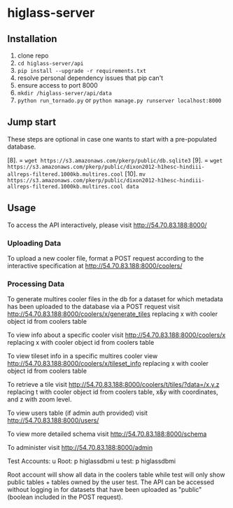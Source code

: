 # higlass-server

## Installation

1. clone repo
2. `cd higlass-server/api`
3. `pip install --upgrade -r requirements.txt`
4. resolve personal dependency issues that pip can't
5. ensure access to port 8000
6. `mkdir /higlass-server/api/data`
7. `python run_tornado.py` or `python manage.py runserver localhost:8000`

## Jump start

These steps are optional in case one wants to start with a pre-populated database.

[8]. = `wget https://s3.amazonaws.com/pkerp/public/db.sqlite3`
[9]. = `wget https://s3.amazonaws.com/pkerp/public/dixon2012-h1hesc-hindiii-allreps-filtered.1000kb.multires.cool`
[10]. `mv https://s3.amazonaws.com/pkerp/public/dixon2012-h1hesc-hindiii-allreps-filtered.1000kb.multires.cool data`

## Usage

To access the API interactively, please visit http://54.70.83.188:8000/


### Uploading Data
To upload a new cooler file, format a POST request according to the interactive specification at http://54.70.83.188:8000/coolers/


### Processing Data

To generate multires cooler files in the db for a dataset for which metadata has been uploaded to the database via a POST request visit http://54.70.83.188:8000/coolers/x/generate_tiles replacing x with cooler object id from coolers table


To view info about a specific cooler visit http://54.70.83.188:8000/coolers/x replacing x with cooler object id from coolers table


To view tileset info in a specific multires cooler view http://54.70.83.188:8000/coolers/x/tileset_info replacing x with cooler object id from coolers table


To retrieve a tile visit http://54.70.83.188:8000/coolers/t/tiles/?data=/x.y.z replacing t with cooler object id from coolers table, x&y with coordinates, and z with zoom level. 


To view users table (if admin auth provided) visit http://54.70.83.188:8000/users/


To view more detailed schema visit http://54.70.83.188:8000/schema


To administer visit http://54.70.83.188:8000/admin 
 

Test Accounts:
u Root: p higlassdbmi
u test: p higlassdbmi

Root account will show all data in the coolers table while test will only show public tables + tables owned by the user test. The API can be accessed without logging in for datasets that have been uploaded as "public" (boolean included in the POST request).  

